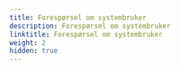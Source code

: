 ```yaml
---
title: Forespørsel om systembruker
description: Forespørsel om systembruker
linktitle: Forespørsel om systembruker
weight: 2
hidden: true
---
```

